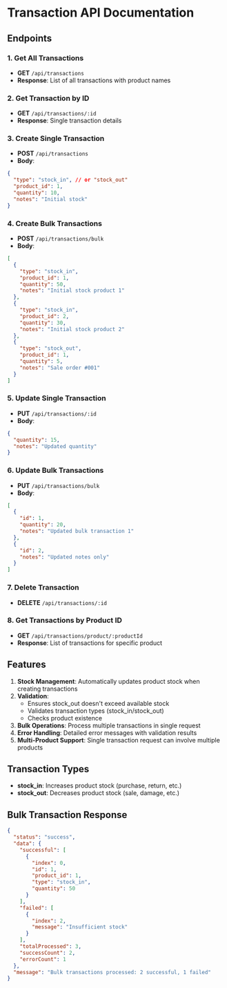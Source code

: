 # Transaction API Documentation

## Endpoints

### 1. Get All Transactions
- **GET** `/api/transactions`
- **Response**: List of all transactions with product names

### 2. Get Transaction by ID
- **GET** `/api/transactions/:id`
- **Response**: Single transaction details

### 3. Create Single Transaction
- **POST** `/api/transactions`
- **Body**:
```json
{
  "type": "stock_in", // or "stock_out"
  "product_id": 1,
  "quantity": 10,
  "notes": "Initial stock"
}
```

### 4. Create Bulk Transactions
- **POST** `/api/transactions/bulk`
- **Body**:
```json
[
  {
    "type": "stock_in",
    "product_id": 1,
    "quantity": 50,
    "notes": "Initial stock product 1"
  },
  {
    "type": "stock_in",
    "product_id": 2,
    "quantity": 30,
    "notes": "Initial stock product 2"
  },
  {
    "type": "stock_out",
    "product_id": 1,
    "quantity": 5,
    "notes": "Sale order #001"
  }
]
```

### 5. Update Single Transaction
- **PUT** `/api/transactions/:id`
- **Body**:
```json
{
  "quantity": 15,
  "notes": "Updated quantity"
}
```

### 6. Update Bulk Transactions
- **PUT** `/api/transactions/bulk`
- **Body**:
```json
[
  {
    "id": 1,
    "quantity": 20,
    "notes": "Updated bulk transaction 1"
  },
  {
    "id": 2,
    "notes": "Updated notes only"
  }
]
```

### 7. Delete Transaction
- **DELETE** `/api/transactions/:id`

### 8. Get Transactions by Product ID
- **GET** `/api/transactions/product/:productId`
- **Response**: List of transactions for specific product

## Features

1. **Stock Management**: Automatically updates product stock when creating transactions
2. **Validation**: 
   - Ensures stock_out doesn't exceed available stock
   - Validates transaction types (stock_in/stock_out)
   - Checks product existence
3. **Bulk Operations**: Process multiple transactions in single request
4. **Error Handling**: Detailed error messages with validation results
5. **Multi-Product Support**: Single transaction request can involve multiple products

## Transaction Types

- **stock_in**: Increases product stock (purchase, return, etc.)
- **stock_out**: Decreases product stock (sale, damage, etc.)

## Bulk Transaction Response

```json
{
  "status": "success",
  "data": {
    "successful": [
      {
        "index": 0,
        "id": 1,
        "product_id": 1,
        "type": "stock_in",
        "quantity": 50
      }
    ],
    "failed": [
      {
        "index": 2,
        "message": "Insufficient stock"
      }
    ],
    "totalProcessed": 3,
    "successCount": 2,
    "errorCount": 1
  },
  "message": "Bulk transactions processed: 2 successful, 1 failed"
}
```